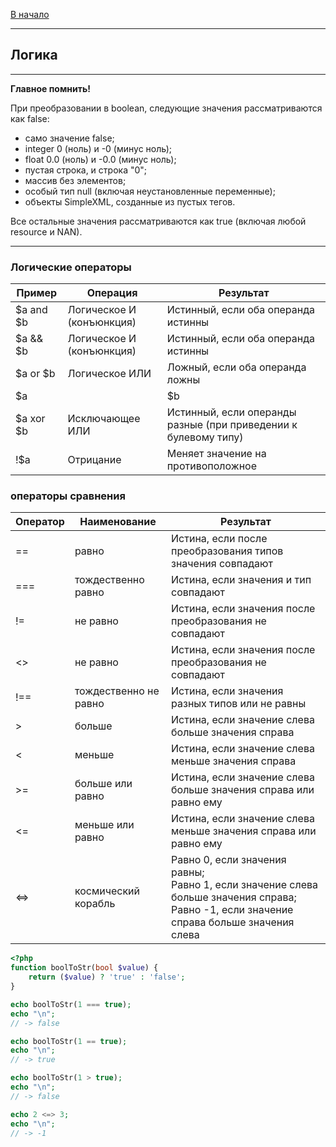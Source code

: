 [В начало](../../README.md)

---

## **Логика**

---

**Главное помнить!**

При преобразовании в boolean, следующие значения рассматриваются как false:

- само значение false;<br>
- integer 0 (ноль) и -0 (минус ноль);<br>
- float 0.0 (ноль) и -0.0 (минус ноль);<br>
- пустая строка, и строка "0";<br>
- массив без элементов;<br>
- особый тип null (включая неустановленные переменные);<br>
- объекты SimpleXML, созданные из пустых тегов.<br>

Все остальные значения рассматриваются как true (включая любой resource и NAN).

---

### **Логические операторы**

| Пример       |           Операция            |                             Результат                              |
|--------------|-------------------------------|--------------------------------------------------------------------|
| $a and $b    | Логическое И (конъюнкция)     | Истинный, если оба операнда истинны                                |
| $a && $b     | Логическое И (конъюнкция)     | Истинный, если оба операнда истинны                                |
| $a or $b     | Логическое ИЛИ                | Ложный, если оба операнда ложны                                    |
| $a || $b     | Логическое ИЛИ                | Ложный, если оба операнда ложны                                    |
| $a xor $b    | Исключающее ИЛИ               | Истинный, если операнды разные (при приведении к булевому типу)    |
| !$a          | Отрицание                     | Меняет значение на противоположное                                 |



### **операторы сравнения**

|Оператор | Наименование | Результат |
|--------------|-------------------------------|--------------------------------------------------------------------|
|   ==   |         равно         | Истина, если после преобразования типов значения совпадают                       |
|  ===   |  тождественно равно   | Истина, если значения и тип совпадают                                            |
|   !=   |       не равно        | Истина, если значения после преобразования не совпадают                          |
|   <>   |       не равно        | Истина, если значения после преобразования не совпадают                          |
|  !==   | тождественно не равно | Истина, если значения разных типов или не равны                                  |
|   >    |        больше         | Истина, если значение слева больше значения справа                               |
|   <    |        меньше         | Истина, если значение слева меньше значения справа                               |
|   >=   |   больше или равно    | Истина, если значение слева больше значения справа или равно ему                 |
|   <=   |   меньше или равно    | Истина, если значение слева меньше значения справа или равно ему                 |
|  <=>   |  космический корабль  | Равно 0, если значения равны; <br> Равно 1, если значение слева больше значения справа; <br> Равно -1, если значение справа больше значения слева |

```php
<?php
function boolToStr(bool $value) {
    return ($value) ? 'true' : 'false';
}

echo boolToStr(1 === true);
echo "\n";
// -> false

echo boolToStr(1 == true);
echo "\n";
// -> true

echo boolToStr(1 > true);
echo "\n";
// -> false

echo 2 <=> 3;
echo "\n";
// -> -1
```

